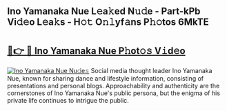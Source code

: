 ## Ino Yamanaka Nue L𝚎a𝚔ed N𝚞𝚍e - Part-kPb Vi𝚍𝚎o L𝚎a𝚔s - H𝚘𝚝 O𝚗𝚕yf𝚊ns P𝚑𝚘tos 6MkTE

# <h2><a href="http://kf71tj.oniu.top/?m=Ino+Yamanaka+Nue">🔗👉 🔴 Ino Yamanaka Nue P𝚑ot𝚘𝚜 V𝚒d𝚎o</a></h2>

[![Ino Yamanaka Nue Nu𝚍e𝚜](https://i.imgur.com/0qMVB7G.gif)](http://kf71tj.oniu.top/?m=Ino+Yamanaka+Nue)
Social media thought leader Ino Yamanaka Nue, known for sharing dance and lifestyle information, consisting of presentations and personal blogs. Approachability and authenticity are the cornerstones of Ino Yamanaka Nue's public persona, but the enigma of his private life continues to intrigue the public.  
